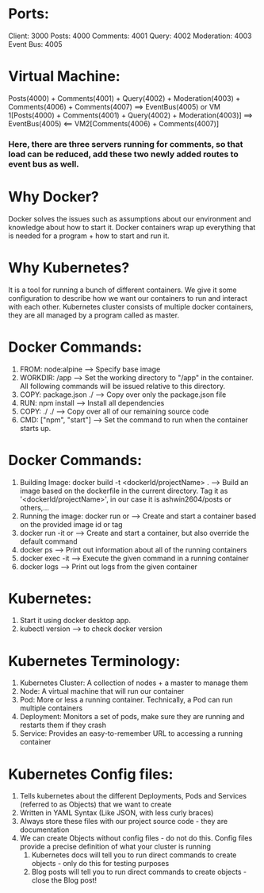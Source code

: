 # Ports:
Client: 3000
Posts: 4000
Comments: 4001
Query: 4002
Moderation: 4003
Event Bus: 4005

# Virtual Machine:
Posts(4000) + Comments(4001) + Query(4002) + Moderation(4003) + Comments(4006) + Comments(4007) ==> EventBus(4005)
or
VM 1[Posts(4000) + Comments(4001) + Query(4002) + Moderation(4003)]  ==> EventBus(4005) <== VM2[Comments(4006) + Comments(4007)]

### Here, there are three servers running for comments, so that load can be reduced, add these two newly added routes to event bus as well.

# Why Docker?
Docker solves the issues such as assumptions about our environment and knowledge about how to start it. Docker containers wrap up everything that is needed for a program + how to start and run it. 

# Why Kubernetes?
It is a tool for running a bunch of different containers. We give it some configuration to describe how we want our containers to run and interact with each other. Kubernetes cluster consists of multiple docker containers, they are all managed by a program called as master.

# Docker Commands:
1. FROM: node:alpine --> Specify base image
2. WORKDIR: /app --> Set the working directory to "/app" in the container. All following commands will be issued relative to this directory.
3. COPY: package.json ./ --> Copy over only the package.json file
4. RUN: npm install  --> Install all dependencies
5. COPY: ./ ./ --> Copy over all of our remaining source code
6. CMD: ["npm", "start"] --> Set the command to run when the container starts up.

# Docker Commands:
1. Building Image: docker build -t <dockerId/projectName> . --> Build an image based on the dockerfile in the current directory. Tag it as '<dockerId/projectName>', in our case it is ashwin2604/posts or others,...
2. Running the image: docker run <imageId> or <imageTag> --> Create and start a container based on the provided image id or tag
3. docker run -it <imageId> or <imageTag> <cmd> --> Create and start a container, but also override the default command
4. docker ps --> Print out information about all of the running containers
5. docker exec -it <containerId> <cmd> --> Execute the given command in a running container
6. docker logs <containerId> --> Print out logs from the given container

# Kubernetes:
1. Start it using docker desktop app.
2. kubectl version --> to check docker version

# Kubernetes Terminology:
1. Kubernetes Cluster: A collection of nodes + a master to manage them
2. Node: A virtual machine that will run our container
3. Pod: More or less a running container. Technically, a Pod can run multiple containers
4. Deployment: Monitors a set of pods, make sure they are running and restarts them if they crash
5. Service: Provides an easy-to-remember URL to accessing a running container

# Kubernetes Config files:
1. Tells kubernetes about the different Deployments, Pods and Services (referred to as Objects) that we want to create
2. Written in YAML Syntax (Like JSON, with less curly braces)
3. Always store these files with our project source code - they are documentation
4. We can create Objects without config files - do not do this. Config files provide a precise definition of what your cluster is running
    1. Kubernetes docs will tell you to run direct commands to create objects - only do this for testing purposes
    2. Blog posts will tell you to run direct commands to create objects - close the Blog post!